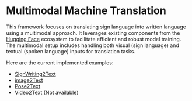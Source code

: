 # Multimodal Machine Translation

This framework focuses on translating sign language into written language using a multimodal approach. It leverages existing components from the [Hugging Face](https://huggingface.co/) ecosystem to facilitate efficient and robust model training. The multimodal setup includes handling both visual (sign language) and textual (spoken language) inputs for translation tasks.

Here are the current implemented examples:

- [SignWriting2Text](/examples/multimodal_translation/signwriting2text_translation/)
- [image2Text](/examples/multimodal_translation/image2text_translation/)
- [Pose2Text](/examples/multimodal_translation/pose2text_translation/)
- Video2Text (Not available)



